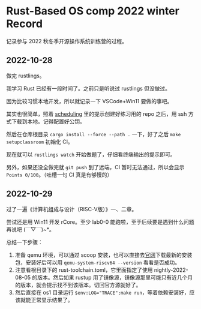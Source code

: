 # Rust-Based OS comp 2022 winter Record

记录参与 2022 秋冬季开源操作系统训练营的过程。

## 2022-10-28

做完 rustlings。

我学习 Rust 已经有一段时间了。之前只是听说过 rustlings 但没做过。

因为比较习惯本地开发，所以就记录一下 VSCode+Win11 要做的事吧。

其实也很简单，照着 [scheduling](https://github.com/LearningOS/rust-based-os-comp2022/blob/main/scheduling.md#step-0-%E8%87%AA%E5%AD%A6rust%E7%BC%96%E7%A8%8B%E5%A4%A7%E7%BA%A6714%E5%A4%A9) 里的提示创建好练习用的 repo 之后，用 ssh 方式下载到本地。记得配置好公钥。

然后在仓库根目录 `cargo install --force --path .` 一下，好了之后 `make setupclassroom` 初始化 CI。

现在就可以 `rustlings watch` 开始做题了，仔细看终端输出的提示即可。

另外，如果还没全做完就 `git push` 到了远端，CI 暂时无法通过，所以会显示 `Points 0/100`。（吐槽一句 CI 真是有够慢的）

## 2022-10-29

过了一遍《计算机组成与设计（RISC-V版）》一、二章。

尝试还是用 Win11 开发 rCore。至少 lab0-0 能跑啦，至于后续要是遇到什么问题再说吧 (￣▽￣)~*。

总结一下步骤：

1. 准备 qemu 环境，可以通过 scoop 安装，也可以直接去[官网](https://qemu.weilnetz.de/w64/2022/)下载最新的安装包，安装好后可以用 `qemu-system-riscv64 --version` 看看是否成功。
2. 注意看根目录下的 rust-toolchain.toml，它里面指定了使用 nightly-2022-08-05 的版本。然后如果 rustup 用了镜像源，镜像源那里可能只有近几个月的版本，就会提示找不到该版本。切回官方源就好了。
3. 然后直接在 os1 目录运行 `$env:LOG="TRACE";make run`，等着依赖安装好，应该就能正常显示结果了。